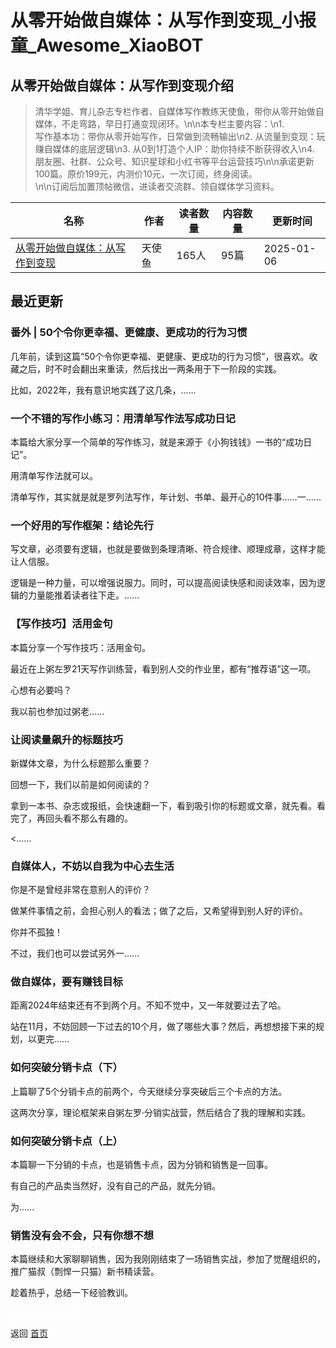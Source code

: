# 从零开始做自媒体：从写作到变现_小报童_Awesome_XiaoBOT

## 从零开始做自媒体：从写作到变现介绍
> 清华学姐、育儿杂志专栏作者、自媒体写作教练天使鱼，带你从零开始做自媒体，不走弯路，早日打通变现闭环。\n\n本专栏主要内容：\n1.  
写作基本功：带你从零开始写作，日常做到流畅输出\n2. 从流量到变现：玩赚自媒体的底层逻辑\n3. 从0到1打造个人IP：助你持续不断获得收入\n4.  
朋友圈、社群、公众号、知识星球和小红书等平台运营技巧\n\n承诺更新100篇。原价199元，内测价10元，一次订阅，终身阅读。  
\n\n订阅后加置顶帖微信，进读者交流群、领自媒体学习资料。  
  


|名称|作者|读者数量|内容数量|更新时间|
|---|---|---|---|---|
|[从零开始做自媒体：从写作到变现](https://xiaobot.net/p/huibenku?refer=0b133df9-27dc-423b-8101-639049001c13)|天使鱼|165人|95篇|2025-01-06|

## 最近更新
### 番外 | 50个令你更幸福、更健康、更成功的行为习惯

几年前，读到这篇“50个令你更幸福、更健康、更成功的行为习惯”，很喜欢。收藏之后，时不时会翻出来重读，然后找出一两条用于下一阶段的实践。

比如，2022年，我有意识地实践了这几条，......

### 一个不错的写作小练习：用清单写作法写成功日记

本篇给大家分享一个简单的写作练习，就是来源于《小狗钱钱》一书的“成功日记”。

用清单写作法就可以。

清单写作，其实就是就是罗列法写作，年计划、书单、最开心的10件事……一......

### 一个好用的写作框架：结论先行

写文章，必须要有逻辑，也就是要做到条理清晰、符合规律、顺理成章，这样才能让人信服。

逻辑是一种力量，可以增强说服力。同时，可以提高阅读快感和阅读效率，因为逻辑的力量能推着读者往下走。......

### 【写作技巧】活用金句

本篇分享一个写作技巧：活用金句。

最近在上粥左罗21天写作训练营，看到别人交的作业里，都有“推荐语”这一项。

心想有必要吗？

我以前也参加过粥老......

### 让阅读量飙升的标题技巧

新媒体文章，为什么标题那么重要？

回想一下，我们以前是如何阅读的？

拿到一本书、杂志或报纸，会快速翻一下，看到吸引你的标题或文章，就先看。看完了，再回头看不那么有趣的。

<......

### 自媒体人，不妨以自我为中心去生活

你是不是曾经非常在意别人的评价？

做某件事情之前，会担心别人的看法；做了之后，又希望得到别人好的评价。

你并不孤独！

不过，我们也可以尝试另外一......

### 做自媒体，要有赚钱目标

距离2024年结束还有不到两个月。不知不觉中，又一年就要过去了哈。

站在11月，不妨回顾一下过去的10个月，做了哪些大事？然后，再想想接下来的规划，以更完......

### 如何突破分销卡点（下）

上篇聊了5个分销卡点的前两个，今天继续分享突破后三个卡点的方法。

这两次分享，理论框架来自粥左罗·分销实战营，然后结合了我的理解和实践。

### 如何突破分销卡点（上）

本篇聊一下分销的卡点，也是销售卡点，因为分销和销售是一回事。

有自己的产品卖当然好，没有自己的产品，就先分销。

为......

### 销售没有会不会，只有你想不想

本篇继续和大家聊聊销售，因为我刚刚结束了一场销售实战，参加了觉醒组织的，推广猫叔（剽悍一只猫）新书精读营。

趁着热乎，总结一下经验教训。


<a href="https://github.com/Reno9527/awesome-xiaobot" style="color: white; text-decoration: none;">awesome-xiaobot</a>

返回 [首页](../README.md)
